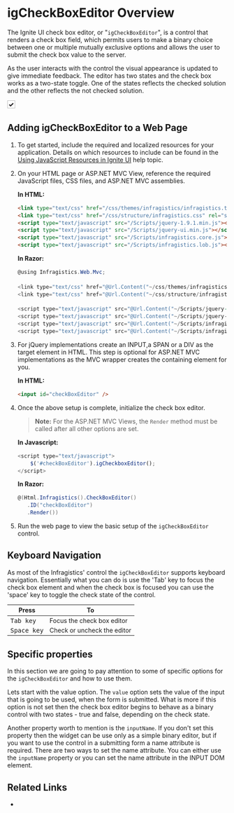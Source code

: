 ﻿<!--
|metadata|
{
    "fileName": "igcheckboxeditor-overview",
    "controlName": "igEditors",
    "tags": ["Editing","Getting Started"]
}
|metadata|
-->

# igCheckBoxEditor Overview

The Ignite UI check box editor, or "`igCheckBoxEditor`", is a control that renders a check box field, which permits users to make a binary choice between one or multiple mutually exclusive options and allows the user to submit the check box value to the server.

As the user interacts with the control the visual appearance is updated to give immediate feedback. The editor has two states and the check box works as a two-state toggle. One of the states reflects the checked solution and the other reflects the not checked solution.


![](images/igCheckBoxEditor_normal_size.png) 

## Adding igCheckBoxEditor to a Web Page

1.  To get started, include the required and localized resources for your application. Details on which resources to include can be found in the [Using JavaScript Resources in Ignite UI](Deployment-Guide-JavaScript-Resources.html) help topic.

2.  On your HTML page or ASP.NET MVC View, reference the required JavaScript files, CSS files, and ASP.NET MVC assemblies.

    **In HTML:**

    ```html
    <link type="text/css" href="/css/themes/infragistics/infragistics.theme.css" rel="stylesheet" />
    <link type="text/css" href="/css/structure/infragistics.css" rel="stylesheet" />
    <script type="text/javascript" src="/Scripts/jquery-1.9.1.min.js"></script>
    <script type="text/javascript" src="/Scripts/jquery-ui.min.js"></script>
    <script type="text/javascript" src="/Scripts/infragistics.core.js"></script>
	<script type="text/javascript" src="/Scripts/infragistics.lob.js"></script>
    ```

    **In Razor:**

    ```csharp
    @using Infragistics.Web.Mvc;

    <link type="text/css" href="@Url.Content("~/css/themes/infragistics/infragistics.theme.css")" rel="stylesheet" />
    <link type="text/css" href="@Url.Content("~/css/structure/infragistics.css")" rel="stylesheet" />

    <script type="text/javascript" src="@Url.Content("~/Scripts/jquery-1.9.1.min.js")"></script>
    <script type="text/javascript" src="@Url.Content("~/Scripts/jquery-ui.min.js")"></script>
    <script type="text/javascript" src="@Url.Content("~/Scripts/infragistics.core.js")"></script>
	<script type="text/javascript" src="@Url.Content("~/Scripts/infragistics.lob.js")"></script>
    ```

3.  For jQuery implementations create an INPUT,a SPAN or a DIV as the target element in HTML. This step is optional for ASP.NET MVC implementations as the MVC wrapper creates the containing element for you.

	**In HTML:**
   	```html
    <input id="checkBoxEditor" />
	```

4.  Once the above setup is complete, initialize the check box editor. 

	> **Note:** For the ASP.NET MVC Views, the `Render` method must be called after all other options are set.

	**In Javascript:**
	```js
    <script type="text/javascript">
		$('#checkBoxEditor').igCheckboxEditor();
    </script>	
	```
	**In Razor:**
	```csharp
    @(Html.Infragistics().CheckBoxEditor()
       .ID("checkBoxEditor")
       .Render())
	```

5.  Run the web page to view the basic setup of the `igCheckBoxEditor` control.

## Keyboard Navigation

As most of the Infragistics' control the `igCheckBoxEditor` supports keyboard navigation. Essentially what you can do is use the 'Tab' key to focus the check box element and when the check box is focused you can use the 'space' key to toggle the check state of the control.

Press| To
---|---
<kbd>Tab key</kbd>|Focus the check box editor
<kbd>Space key</kbd>| Check or uncheck the editor  


## Specific properties

In this section we are going to pay attention to some of specific options for the `igCheckBoxEditor` and how to use them. 

Lets start with the value option. The `value` option sets the value of the input that is going to be used, when the form is submitted. What is more if this option is not set then the check box editor  begins to behave as a binary control with two states - true and false, depending on the check state.

Another property worth to mention is the `inputName`. If you don't set this property then the widget can be use only as a simple binary editor, but if you want to use the control in a submitting form a name attribute is required. There are two ways to set the name attribute. You can either use the `inputName` property or you can set the name attribute in the INPUT DOM element.   

## Related Links

-  

